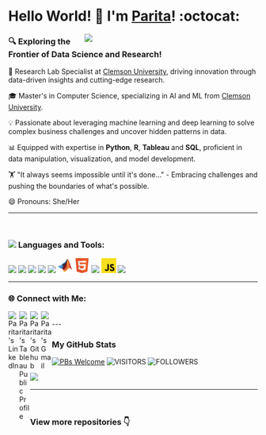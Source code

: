 # Hello World! 👋 I'm [**Parita**](https://www.linkedin.com/in/parita-brahmbhatt-908148159/)! :octocat:

<img style="margin: 0 auto" align='right' height="auto"  width="350" src="https://user-images.githubusercontent.com/59734313/157189039-c09b3e38-9f42-42c0-ab54-14f1574190a7.gif"/>

### 🔍 Exploring the Frontier of Data Science and Research!

🚀 Research Lab Specialist at [Clemson University](https://www.clemson.edu/), driving innovation through data-driven insights and cutting-edge research.

🎓 Master's in Computer Science, specializing in AI and ML from [Clemson University](https://www.clemson.edu/).

💡 Passionate about leveraging machine learning and deep learning to solve complex business challenges and uncover hidden patterns in data.

📊 Equipped with expertise in **Python**, **R**, **Tableau** and **SQL**, proficient in data manipulation, visualization, and model development.

🏋 "It always seems impossible until it's done..." - Embracing challenges and pushing the boundaries of what's possible.

😄 Pronouns: She/Her


---
</br>

### <img src="https://media.giphy.com/media/WUlplcMpOCEmTGBtBW/giphy.gif" width="30"> **Languages and Tools:**
<p align="left"> 
<img src=https://upload.wikimedia.org/wikipedia/commons/thumb/1/18/C_Programming_Language.svg/1200px-C_Programming_Language.svg.png height='30' weight='30'/>
  <img src=https://upload.wikimedia.org/wikipedia/commons/thumb/1/18/ISO_C%2B%2B_Logo.svg/1200px-ISO_C%2B%2B_Logo.svg.png  height='30' weight='30'/>
  <img src=https://upload.wikimedia.org/wikipedia/commons/thumb/c/c3/Python-logo-notext.svg/1200px-Python-logo-notext.svg.png height='30' weight='30'/>
  <img src="https://img.icons8.com/fluency/344/rstudio.png" height='30' weight='30'/>
  <img src="https://img.icons8.com/color/344/tableau-software.png" height='30' weight='30'/>
  <img src=https://github.com/shantanutyagi67/shantanutyagi67/blob/main/matlab.png  height='30' weight='30'/>
  <img src=https://github.com/edent/SuperTinyIcons/blob/master/images/svg/html5.svg height='30' weight='30'/>
  <img src=https://cdn.345tool.com/public/logos/css-formatter-logo.png height='30'  weight='30'/> 
  <img src=https://github.com/edent/SuperTinyIcons/blob/master/images/svg/javascript.svg height='30' weight='30'/>
  <a href="https://getbootstrap.com" target="_blank"> <img src="https://img.icons8.com/color/48/000000/bootstrap.png" height='30' weight='30'/> </a> 

</p>

---

### 🌐 Connect with Me:
<a href = "https://www.linkedin.com/in/parita-brahmbhatt-908148159/">
  <img width="22px" alt="Parita's LinkedIn" align="left" src="https://cdn.jsdelivr.net/npm/simple-icons@v3/icons/linkedin.svg"/>
</a>

<a href = "https://public.tableau.com/app/profile/parita.brahmbhatt/vizzes">
  <img width="22px" alt="Parita's Tableau Public Profile" align="left" src="https://cdn.jsdelivr.net/npm/simple-icons@v3/icons/tableau.svg"/>
</a>

<a href="https://github.com/paritabrahmbhatt">
  <img align="left" alt="Parita's Github" width="22px" src="https://cdn.jsdelivr.net/npm/simple-icons@v3/icons/github.svg" />
</a>

<a href = "mailto:paritabrahmbhatt1@gmail.com">
  <img align="left" alt="Parita's Gmail" width="22px" src="https://img.icons8.com/fluent/48/000000/gmail-new.png"/>
</a>

</br>
---

### My GitHub Stats

[![PBs Welcome](https://img.shields.io/badge/PRs-welcome-edb0fc.svg?style=flat&logo=github)](https://github.com/paritabrahmbhatt)
<img alt="VISITORS" src="https://komarev.com/ghpvc/?username=paritabrahmbhatt&style=flat&labelColor=edb0fc&logo=github&label=PROFILE+VIEWS&color=edb0fc"/>
<img alt="FOLLOWERS" src="https://img.shields.io/github/followers/paritabrahmbhatt?color=edb0fc&logo=githubb&label=FOLLOWERS"/>

<a href="http://www.github.com/paritabrahmbhatt"><img src="https://github-readme-streak-stats.herokuapp.com/?user=paritabrahmbhatt&stroke=000000&background=ffffff&ring=ec4899&fire=ec4899&currStreakNum=000000&currStreakLabel=ec4899&sideNums=000000&sideLabels=000000&dates=000000&hide_border=true" /></a>

---
</br>

### View more repositories 👇



